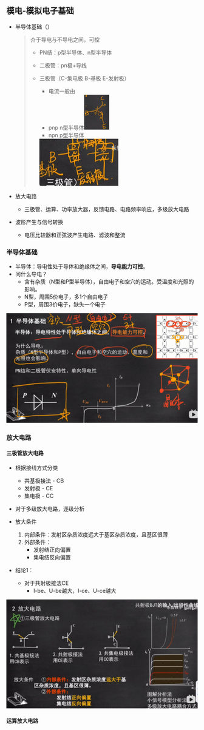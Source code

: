 ## 模电-模拟电子基础

- 半导体基础（）

  > 介于导电与不导电之间，可控
  >
  > - PN结：p型半导体、n型半导体
  >
  > - 二极管：pn极+导线
  >
  > - 三极管（C-集电极  B-基极  E-发射极）
  >
  >   - 电流一般由
  >   - pnp  n型半导体<img src="images/模电/image-20230829182547548.png" alt="image-20230829182547548" style="zoom:33%;" />
  >   - npn  p型半导体
  >
  >   <img src="images/模电/image-20230829182527078.png" alt="image-20230829182527078" style="zoom:50%;" />

- 放大电路

  - 三极管、运算、功率放大器，反馈电路、电路频率响应，多级放大电路

- 波形产生与信号转换

  - 电压比较器和正弦波产生电路、滤波和整流







### 半导体基础

- 半导体：导电性处于导体和绝缘体之间，**导电能力可控**。
- 问什么导电？
  - 含有杂质（N型和P型半导体），自由电子和空穴的运动。受温度和光照的影响。
  - N型，周围5价电子，多1个自由电子
  - P型，周围3价电子，缺失一个电子

![image-20230829225515460](images/模电/image-20230829225515460.png)













### 放大电路



#### 三极管放大电路

- 根据接线方式分类
  - 共基极接法 - CB
  - 发射极 - CE
  - 集电极 - CC
- 对于多级放大电路，逐级分析
- 放大条件
  1. 内部条件：发射区杂质浓度远大于基区杂质浓度，且基区很薄
  2. 外部条件：
     - 发射结正向偏置
     - 集电结反向偏置





- 结论1：
  - 对于共射极接法CE
    - I-be、U-be越大，I-ce、U-ce越大

![image-20230829232623828](images/模电/image-20230829232623828.png)







#### 运算放大电路





